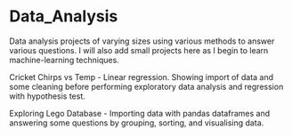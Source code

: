 # Data_Analysis
Data analysis projects of varying sizes using various methods to answer various questions. 
I will also add small projects here as I begin to learn machine-learning techniques.

Cricket Chirps vs Temp - Linear regression. Showing import of data and some cleaning before performing exploratory data analysis and regression with hypothesis test.

Exploring Lego Database - Importing data with pandas dataframes and answering some questions by grouping, sorting, and visualising data.

